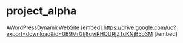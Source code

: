 # project_alpha
AWordPressDynamicWebSite
[embed]
https://drive.google.com/uc?export=download&id=0B9MrGIj8qwRHQURjZTdKNjB5b3M
[/embed]
